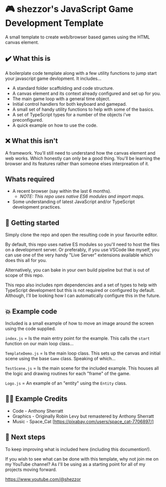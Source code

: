 # 🎮 shezzor's JavaScript Game Development Template

A small template to create web/browser based games using the HTML canvas element.

## ✔️ What this is

A boilerplate code template along with a few utility functions to jump start your
javascript game devlopment. It includes...

- A standard folder scaffolding and code structure.
- A canvas element and its context already configured and set up for you.
- The main game loop with a general time object.
- Initial control handlers for both keyboard and gamepad.
- A small set of handy utility functions to help with some of the basics.
- A set of TypeScript types for a number of the objects i've preconfigured.
- A quick example on how to use the code.

## ❌ What this isn't

A framework. You'll still need to understand how the canvas element and web works. Which
honestly can only be a good thing. You'll be learning the browser and its features rather
than someone elses interpreation of it.

## Whats required

- A recent browser (say within the last 6 months).
  - _NOTE: This repo uses native ES6 modules and import maps._
- Some understanding of latest JavaScript and/or TypeScript development practices.

## 🔰 Getting started

Simply clone the repo and open the resulting code in your favourite editor.

By default, this repo uses native ES modules so you'll need to host the files on a
development server. Or preferably, if you use VSCode like myself, you can use one of the
very handy "Live Server" extensions available which does this all for you.

Alternatively, you can bake in your own build pipeline but that is out of scope of this
repo.

This repo also includes npm dependencies and a set of types to help with TypeScript
development but this is not required or configured by default. Although, I'll be looking
how I can automatically configure this in the future.

## 💥 Example code

Included is a small example of how to move an image around the screen using the code
supplied.

`index.js` = Is the main entry point for the example. This calls the `start` function
on our main loop class...

`TemplateDemo.js` = Is the main loop class. This sets up the canvas and initial scene
using the base `Game` class. Speaking of which...

`TestScene.js` = Is the main scene for the included example. This houses all the logic
and drawing routines for each "frame" of the game.

`Logo.js` = An example of an "entity" using the `Entity` class.

## 👨‍💻 Example Credits

- Code - Anthony Sherratt
- Graphics - Originally Robin Levy but remastered by Anthony Sherratt
- Music - Space_Cat [https://pixabay.com/users/space_cat-7706897/]

## 📰 Next steps

To keep improving what is included here (including this documention!).

If you wish to see what can be done with this template, why not join me on my YouTube
channel? As I'll be using as a starting point for all of my projects moving forward.

https://www.youtube.com/@shezzor
